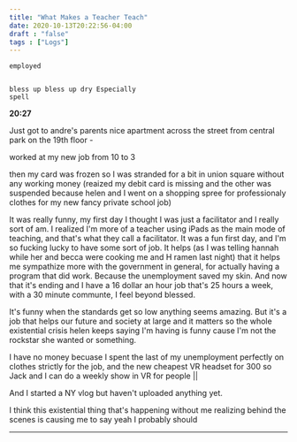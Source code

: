 ```yaml
---
title: "What Makes a Teacher Teach"
date: 2020-10-13T20:22:56-04:00
draft : "false"
tags : ["Logs"]
---
```



```
employed


```

<!--more-->
```
bless up bless up dry Especially
spell

```


**20:27**

Just got to andre's parents nice apartment across the street from central park on the 19th floor -

worked at my new job from 10 to 3

then my card was frozen so I was stranded for a bit in union square without any working money (reaized my debit card is missing and the other was suspended because helen and I went on a shopping spree for professionaly clothes for my new fancy private school job)

It was really funny, my first day I thought I was just a facilitator and I really sort of am. I realized I'm more of a teacher using iPads as the main mode of teaching, and that's what they call a facilitator. It was a fun first day, and I'm so fucking lucky to have some sort of job. It helps (as I was telling hannah while her and becca were cooking me and H ramen last night) that it helps me sympathize more with the government in general, for actually having a program that did work. Because the unemployment saved my skin. And now that it's ending and I have a 16 dollar an hour job that's 25 hours a week, with a 30 minute communte, I feel beyond blessed.

It's funny when the standards get so low anything seems amazing. But it's a job that helps our future and society at large and it matters so the whole existential crisis helen keeps saying I'm having is funny cause I'm not the rockstar she wanted or something.

<!-- I need to pay meeshrom back is the top of the list  -->

I have no money becuase I spent the last of my unemployment perfectly on clothes strictly for the job, and the new cheapest VR headset for 300 so Jack and I can do a  weekly show in VR for people ||

And I started a NY vlog but haven't uploaded anything yet.

I think this existential thing that's happening without me realizing behind the scenes is causing me to say yeah I probably should  

___



<!--

| Dailies        | Questions           | Answers  |
| ------------- |:-------------:| -----:|
| Read()      | *What did you read?* | X |
| Write()      | *What did you write?*      |   X |
| Create() | *What did you make?*      |    X |
| Exercise() | *Dance workout (or otherwise?)*      |    X |
| Audio() | *You recorded what:*      |    X |
| Video() | *You filmed what:*      |    X |
| Finish() | *You bounced what track:*      |    X |
| Live() | *You sang what live:*      |    X |
| Finish2() | *You made what visuals*      |    X |
| Phone() | *You called who:*      |    X |
| Share() | *Uploaded what to archive:*      |    X |
| PBD() | *You did what for PBD?*      |    X |
| Web() | *You did what to POLIW.AT?*      |    X |
| Love&Legacy() | *You did what for friends/fam?*      |    X |
| God() | *You're grateful for what?*      |    X |
<sub>v1.0</sub>

 -->

